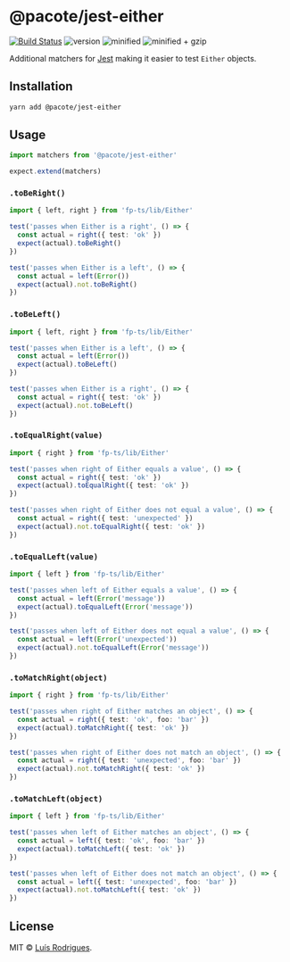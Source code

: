 # @pacote/jest-either

[![Build Status](https://travis-ci.org/PacoteJS/pacote.svg?branch=master)](https://travis-ci.org/PacoteJS/pacote)
![version](https://badgen.net/npm/v/@pacote/jest-either)
![minified](https://badgen.net/bundlephobia/min/@pacote/jest-either)
![minified + gzip](https://badgen.net/bundlephobia/minzip/@pacote/jest-either)

Additional matchers for [Jest](https://jestjs.io) making it easier to test `Either` objects.

## Installation

```bash
yarn add @pacote/jest-either
```

## Usage

```typescript
import matchers from '@pacote/jest-either'

expect.extend(matchers)
```

### `.toBeRight()`

```typescript
import { left, right } from 'fp-ts/lib/Either'

test('passes when Either is a right', () => {
  const actual = right({ test: 'ok' })
  expect(actual).toBeRight()
})

test('passes when Either is a left', () => {
  const actual = left(Error())
  expect(actual).not.toBeRight()
})
```

### `.toBeLeft()`

```typescript
import { left, right } from 'fp-ts/lib/Either'

test('passes when Either is a left', () => {
  const actual = left(Error())
  expect(actual).toBeLeft()
})

test('passes when Either is a right', () => {
  const actual = right({ test: 'ok' })
  expect(actual).not.toBeLeft()
})
```

### `.toEqualRight(value)`

```typescript
import { right } from 'fp-ts/lib/Either'

test('passes when right of Either equals a value', () => {
  const actual = right({ test: 'ok' })
  expect(actual).toEqualRight({ test: 'ok' })
})

test('passes when right of Either does not equal a value', () => {
  const actual = right({ test: 'unexpected' })
  expect(actual).not.toEqualRight({ test: 'ok' })
})
```

### `.toEqualLeft(value)`

```typescript
import { left } from 'fp-ts/lib/Either'

test('passes when left of Either equals a value', () => {
  const actual = left(Error('message'))
  expect(actual).toEqualLeft(Error('message'))
})

test('passes when left of Either does not equal a value', () => {
  const actual = left(Error('unexpected'))
  expect(actual).not.toEqualLeft(Error('message'))
})
```

### `.toMatchRight(object)`

```typescript
import { right } from 'fp-ts/lib/Either'

test('passes when right of Either matches an object', () => {
  const actual = right({ test: 'ok', foo: 'bar' })
  expect(actual).toMatchRight({ test: 'ok' })
})

test('passes when right of Either does not match an object', () => {
  const actual = right({ test: 'unexpected', foo: 'bar' })
  expect(actual).not.toMatchRight({ test: 'ok' })
})
```

### `.toMatchLeft(object)`

```typescript
import { left } from 'fp-ts/lib/Either'

test('passes when left of Either matches an object', () => {
  const actual = left({ test: 'ok', foo: 'bar' })
  expect(actual).toMatchLeft({ test: 'ok' })
})

test('passes when left of Either does not match an object', () => {
  const actual = left({ test: 'unexpected', foo: 'bar' })
  expect(actual).not.toMatchLeft({ test: 'ok' })
})
```

## License

MIT © [Luís Rodrigues](https://goblindegook.com).
